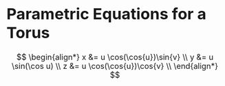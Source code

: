 <font size="4">

# Parametric Equations for a Torus

$$
  \begin{align*}
    x &= u \cos(\cos{u})\sin{v} \\
    y &= u \sin(\cos u) \\
    z &= u \cos(\cos{u})\cos{v} \\
  \end{align*}       
$$

</font>
